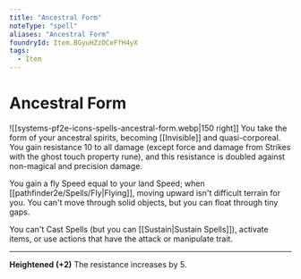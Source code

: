 ```yaml
---
title: "Ancestral Form"
noteType: "spell"
aliases: "Ancestral Form"
foundryId: Item.BGyuHZzDCeFfH4yX
tags:
  - Item
---
```


# Ancestral Form
![[systems-pf2e-icons-spells-ancestral-form.webp|150 right]]
You take the form of your ancestral spirits, becoming [[Invisible]] and quasi-corporeal. You gain resistance 10 to all damage (except force and damage from Strikes with the ghost touch property rune), and this resistance is doubled against non-magical and precision damage.

You gain a fly Speed equal to your land Speed; when [[pathfinder2e/Spells/Fly|Flying]], moving upward isn't difficult terrain for you. You can't move through solid objects, but you can float through tiny gaps.

You can't Cast Spells (but you can [[Sustain|Sustain Spells]]), activate items, or use actions that have the attack or manipulate trait.

* * *

**Heightened (+2)** The resistance increases by 5.
